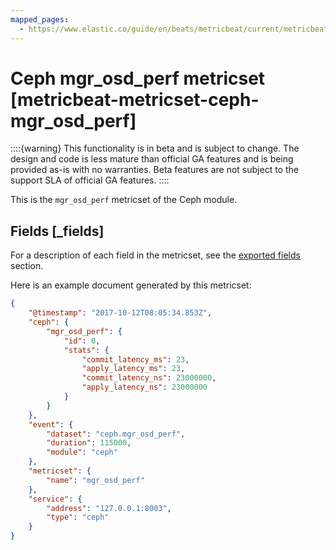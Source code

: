 ```yaml
---
mapped_pages:
  - https://www.elastic.co/guide/en/beats/metricbeat/current/metricbeat-metricset-ceph-mgr_osd_perf.html
---
```


# Ceph mgr_osd_perf metricset [metricbeat-metricset-ceph-mgr_osd_perf]

::::{warning}
This functionality is in beta and is subject to change. The design and code is less mature than official GA features and is being provided as-is with no warranties. Beta features are not subject to the support SLA of official GA features.
::::


This is the `mgr_osd_perf` metricset of the Ceph module.

## Fields [_fields]

For a description of each field in the metricset, see the [exported fields](/reference/metricbeat/exported-fields-ceph.md) section.

Here is an example document generated by this metricset:

```json
{
    "@timestamp": "2017-10-12T08:05:34.853Z",
    "ceph": {
        "mgr_osd_perf": {
            "id": 0,
            "stats": {
                "commit_latency_ms": 23,
                "apply_latency_ms": 23,
                "commit_latency_ns": 23000000,
                "apply_latency_ns": 23000000
            }
        }
    },
    "event": {
        "dataset": "ceph.mgr_osd_perf",
        "duration": 115000,
        "module": "ceph"
    },
    "metricset": {
        "name": "mgr_osd_perf"
    },
    "service": {
        "address": "127.0.0.1:8003",
        "type": "ceph"
    }
}
```
